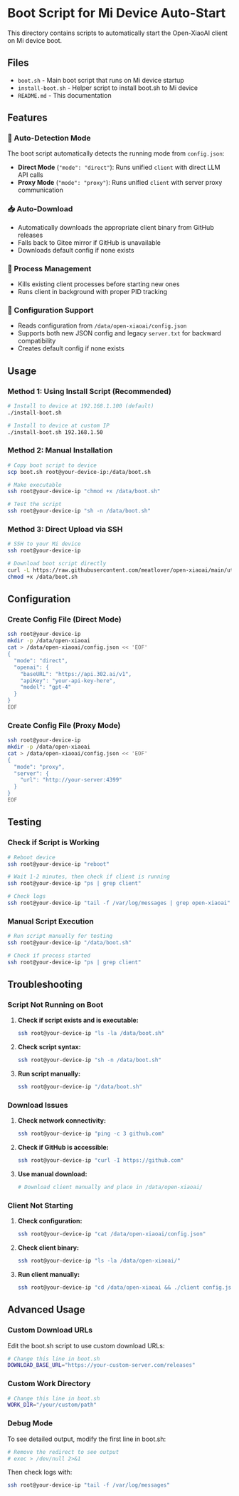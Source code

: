 # Boot Script for Mi Device Auto-Start

This directory contains scripts to automatically start the Open-XiaoAI client on Mi device boot.

## Files

- `boot.sh` - Main boot script that runs on Mi device startup
- `install-boot.sh` - Helper script to install boot.sh to Mi device
- `README.md` - This documentation

## Features

### 🚀 Auto-Detection Mode
The boot script automatically detects the running mode from `config.json`:
- **Direct Mode** (`"mode": "direct"`): Runs unified `client` with direct LLM API calls
- **Proxy Mode** (`"mode": "proxy"`): Runs unified `client` with server proxy communication

### 📥 Auto-Download
- Automatically downloads the appropriate client binary from GitHub releases
- Falls back to Gitee mirror if GitHub is unavailable
- Downloads default config if none exists

### 🔄 Process Management
- Kills existing client processes before starting new ones
- Runs client in background with proper PID tracking

### 🔧 Configuration Support
- Reads configuration from `/data/open-xiaoai/config.json`
- Supports both new JSON config and legacy `server.txt` for backward compatibility
- Creates default config if none exists

## Usage

### Method 1: Using Install Script (Recommended)

```bash
# Install to device at 192.168.1.100 (default)
./install-boot.sh

# Install to device at custom IP
./install-boot.sh 192.168.1.50
```

### Method 2: Manual Installation

```bash
# Copy boot script to device
scp boot.sh root@your-device-ip:/data/boot.sh

# Make executable
ssh root@your-device-ip "chmod +x /data/boot.sh"

# Test the script
ssh root@your-device-ip "sh -n /data/boot.sh"
```

### Method 3: Direct Upload via SSH

```bash
# SSH to your Mi device
ssh root@your-device-ip

# Download boot script directly
curl -L https://raw.githubusercontent.com/meatlover/open-xiaoai/main/utils/boot.sh -o /data/boot.sh
chmod +x /data/boot.sh
```

## Configuration

### Create Config File (Direct Mode)

```bash
ssh root@your-device-ip
mkdir -p /data/open-xiaoai
cat > /data/open-xiaoai/config.json << 'EOF'
{
  "mode": "direct",
  "openai": {
    "baseURL": "https://api.302.ai/v1",
    "apiKey": "your-api-key-here",
    "model": "gpt-4"
  }
}
EOF
```

### Create Config File (Proxy Mode)

```bash
ssh root@your-device-ip
mkdir -p /data/open-xiaoai
cat > /data/open-xiaoai/config.json << 'EOF'
{
  "mode": "proxy",
  "server": {
    "url": "http://your-server:4399"
  }
}
EOF
```

## Testing

### Check if Script is Working

```bash
# Reboot device
ssh root@your-device-ip "reboot"

# Wait 1-2 minutes, then check if client is running
ssh root@your-device-ip "ps | grep client"

# Check logs
ssh root@your-device-ip "tail -f /var/log/messages | grep open-xiaoai"
```

### Manual Script Execution

```bash
# Run script manually for testing
ssh root@your-device-ip "/data/boot.sh"

# Check if process started
ssh root@your-device-ip "ps | grep client"
```

## Troubleshooting

### Script Not Running on Boot

1. **Check if script exists and is executable:**
   ```bash
   ssh root@your-device-ip "ls -la /data/boot.sh"
   ```

2. **Check script syntax:**
   ```bash
   ssh root@your-device-ip "sh -n /data/boot.sh"
   ```

3. **Run script manually:**
   ```bash
   ssh root@your-device-ip "/data/boot.sh"
   ```

### Download Issues

1. **Check network connectivity:**
   ```bash
   ssh root@your-device-ip "ping -c 3 github.com"
   ```

2. **Check if GitHub is accessible:**
   ```bash
   ssh root@your-device-ip "curl -I https://github.com"
   ```

3. **Use manual download:**
   ```bash
   # Download client manually and place in /data/open-xiaoai/
   ```

### Client Not Starting

1. **Check configuration:**
   ```bash
   ssh root@your-device-ip "cat /data/open-xiaoai/config.json"
   ```

2. **Check client binary:**
   ```bash
   ssh root@your-device-ip "ls -la /data/open-xiaoai/"
   ```

3. **Run client manually:**
   ```bash
   ssh root@your-device-ip "cd /data/open-xiaoai && ./client config.json"
   ```

## Advanced Usage

### Custom Download URLs

Edit the boot.sh script to use custom download URLs:

```bash
# Change this line in boot.sh
DOWNLOAD_BASE_URL="https://your-custom-server.com/releases"
```

### Custom Work Directory

```bash
# Change this line in boot.sh
WORK_DIR="/your/custom/path"
```

### Debug Mode

To see detailed output, modify the first line in boot.sh:

```bash
# Remove the redirect to see output
# exec > /dev/null 2>&1
```

Then check logs with:
```bash
ssh root@your-device-ip "tail -f /var/log/messages"
```
